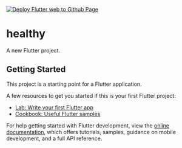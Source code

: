 [![Deploy Flutter web to Github Page](https://github.com/benoit-fontaine/healthy/actions/workflows/static.yml/badge.svg)](https://github.com/benoit-fontaine/healthy/actions/workflows/static.yml)
# healthy

A new Flutter project.

## Getting Started

This project is a starting point for a Flutter application.

A few resources to get you started if this is your first Flutter project:

- [Lab: Write your first Flutter app](https://docs.flutter.dev/get-started/codelab)
- [Cookbook: Useful Flutter samples](https://docs.flutter.dev/cookbook)

For help getting started with Flutter development, view the
[online documentation](https://docs.flutter.dev/), which offers tutorials,
samples, guidance on mobile development, and a full API reference.

